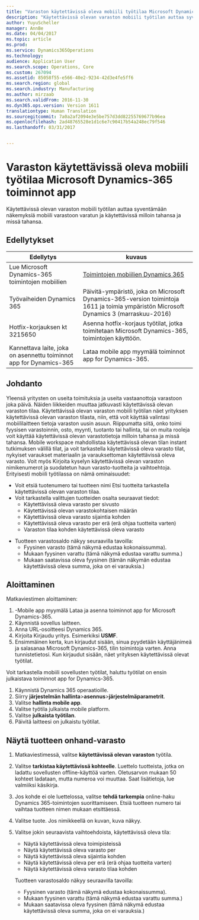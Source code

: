 ```yaml
---
title: "Varaston käytettävissä oleva mobiili työtilaa Microsoft Dynamics-365 toiminnot app"
description: "Käytettävissä olevan varaston mobiili työtilan auttaa syventämään näkemyksiä mobiili varastoon varatun ja käytettävissä milloin tahansa ja missä tahansa."
author: YuyuScheller
manager: AnnBe
ms.date: 04/04/2017
ms.topic: article
ms.prod: 
ms.service: Dynamics365Operations
ms.technology: 
audience: Application User
ms.search.scope: Operations, Core
ms.custom: 267094
ms.assetid: 85058f55-e566-40e2-9234-42d3e4fe5ff6
ms.search.region: global
ms.search.industry: Manufacturing
ms.author: mirzaab
ms.search.validFrom: 2016-11-30
ms.dyn365.ops.version: Version 1611
translationtype: Human Translation
ms.sourcegitcommit: 7a0a2af2094e3e5be757d3dd82255769677b96ea
ms.openlocfilehash: 2ad48765528e1d1c6e7c90417b54a248ec79f546
ms.lasthandoff: 03/31/2017


---
```


# <a name="inventory-on-hand-mobile-workspace-for-microsoft-dynamics-365-for-operations-app"></a>Varaston käytettävissä oleva mobiili työtilaa Microsoft Dynamics-365 toiminnot app

Käytettävissä olevan varaston mobiili työtilan auttaa syventämään näkemyksiä mobiili varastoon varatun ja käytettävissä milloin tahansa ja missä tahansa. 

<a name="prerequisites"></a>Edellytykset
-------------

| Edellytys                                                         | kuvaus                                                                                                                                        |
|----------------------------------------------------------------------|----------------------------------------------------------------------------------------------------------------------------------------------------|
| Lue Microsoft Dynamics-365 toimintojen mobiilien | [Toimintojen mobiilien Dynamics 365](/dynamics365/operations/dev-itpro/mobile-apps/mobile-platform)                                   |
| Työvaiheiden Dynamics 365                                          | Päivitä-ympäristö, joka on Microsoft Dynamics-365-version toimintoja 1611 ja toimia ympäristön Microsoft Dynamics 3 (marraskuu-2016) |
| Hotfix-korjauksen kt 3215650                                                    | Asenna hotfix-korjaus työtilat, jotka toimitetaan Microsoft Dynamics-365, toimintojen käyttöön.                                       |
| Kannettava laite, joka on asennettu toiminnot app for Dynamics-365 | Lataa mobile app myymälä toiminnot app for Dynamics-365.                                                                           |

## <a name="introduction"></a>Johdanto
Yleensä yritysten on useita toimituksia ja useita vastaanottoja varastoon joka päivä. Näiden liikkeiden muuttaa jatkuvasti käytettävissä olevan varaston tilaa. Käytettävissä olevan varaston mobiili työtilan näet yrityksen käytettävissä olevan varaston tilasta, niin, että voit käyttää valintasi mobiililaitteen tietoja varaston uusin asuun. Riippumatta siitä, onko toimi fyysisen varastoinnin, osto, myynti, tuotanto tai hallinta, tai on muita rooleja voit käyttää käytettävissä olevan varastotietoja milloin tahansa ja missä tahansa. Mobile workspace mahdollistaa käytettävissä olevan tilan instant tutkimuksen välillä tilat, ja voit tarkastella käytettävissä oleva varasto tilat, nykyiset varaukset materiaalin ja varauksettoman käytettävissä oleva varasto. Voit myös Kirjoita kyselyn käytettävissä olevan varaston nimikenumerot ja suodatetun haun varasto-tuotteita ja vaihtoehtoja. Erityisesti mobiili työtilassa on nämä ominaisuudet:

-   Voit etsiä tuotenumero tai tuotteen nimi Etsi tuotteita tarkastella käytettävissä olevan varaston tilaa.
-   Voit tarkastella valittujen tuotteiden osalta seuraavat tiedot:
    -   Käytettävissä oleva varasto per sivusto
    -   Käytettävissä olevan varastokohtaisen määrän
    -   Käytettävissä oleva varasto sijaintia kohden
    -   Käytettävissä oleva varasto per erä (erä ohjaa tuotteita varten)
    -   Varaston tilaa kohden käytettävissä oleva varasto

<!-- -->

-   Tuotteen varastosaldo näkyy seuraavilla tavoilla:
    -   Fyysinen varasto (tämä näkymä edustaa kokonaissumma).
    -   Mukaan fyysinen varattu (tämä näkymä edustaa varattu summa.)
    -   Mukaan saatavissa oleva fyysinen (tämän näkymän edustaa käytettävissä oleva summa, joka on ei varauksia.)

## <a name="get-started"></a>Aloittaminen
Matkaviestimen aloittaminen:

1.  -Mobile app myymälä Lataa ja asenna toiminnot app for Microsoft Dynamics-365.
2.  Käynnistä sovellus laitteen.
3.  Anna URL-osoitteesi Dynamics 365.
4.  Kirjoita Kirjaudu yritys. Esimerkiksi **USMF**.
5.  Ensimmäinen kerta, kun kirjaudut sisään, sinua pyydetään käyttäjänimeä ja salasanaa Microsoft Dynamics-365, tilin toimintoja varten. Anna tunnistetietosi. Kun kirjaudut sisään, näet yrityksen käytettävissä olevat työtilat.

Voit tarkastella mobiili sovellusten työtilat, haluttu työtilat on ensin julkaistava toiminnot app for Dynamics-365.

1.  Käynnistä Dynamics 365 operaatioille.
2.  Siirry **järjestelmän hallinta**&gt;**asennus**&gt;**järjestelmäparametrit**.
3.  Valitse **hallinta mobile app**.
4.  Valitse työtila julkaista mobile platform.
5.  Valitse **julkaista työtilan**.
6.  Päivitä laitteesi on julkaistu työtilat.

## <a name="view-the-onhand-inventory-for-a-product"></a>Näytä tuotteen onhand-varasto
1.  Matkaviestimessä, valitse **käytettävissä olevan varaston** työtila.
2.  Valitse **tarkistaa käytettävissä kohteelle**. Luettelo tuotteista, jotka on ladattu sovellusten offline-käyttöä varten. Oletusarvon mukaan 50 kohteet ladataan, mutta numeroa voi muuttaa. Saat lisätietoja, lue valmiiksi käsikirja.
3.  Jos kohde ei ole luettelossa, valitse **tehdä tarkempia** online-haku Dynamics 365-toimintojen suorittamiseen. Etsiä tuotteen numero tai vaihtaa tuotteen nimen mukaan etsittäessä.
4.  Valitse tuote. Jos nimikkeellä on kuvan, kuva näkyy.
5.  Valitse jokin seuraavista vaihtoehdoista, käytettävissä oleva tila:
    -   Näytä käytettävissä oleva toimipisteissä
    -   Näytä käytettävissä oleva varasto per
    -   Näytä käytettävissä oleva sijaintia kohden
    -   Näytä käytettävissä oleva per erä (erä ohjaa tuotteita varten)
    -   Näytä käytettävissä oleva varasto tilaa kohden

    Tuotteen varastosaldo näkyy seuraavilla tavoilla:
    -   Fyysinen varasto (tämä näkymä edustaa kokonaissumma).
    -   Mukaan fyysinen varattu (tämä näkymä edustaa varattu summa.)
    -   Mukaan saatavissa oleva fyysinen (tämä näkymä edustaa käytettävissä oleva summa, joka on ei varauksia.)




